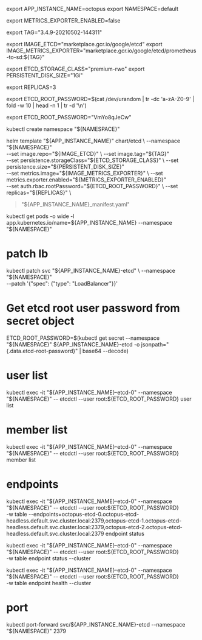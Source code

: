 


export APP_INSTANCE_NAME=octopus
export NAMESPACE=default

export METRICS_EXPORTER_ENABLED=false

export TAG="3.4.9-20210502-144311"

export IMAGE_ETCD="marketplace.gcr.io/google/etcd"
export IMAGE_METRICS_EXPORTER="marketplace.gcr.io/google/etcd/prometheus-to-sd:${TAG}"

export ETCD_STORAGE_CLASS="premium-rwo"
export PERSISTENT_DISK_SIZE="1Gi"

export REPLICAS=3

export ETCD_ROOT_PASSWORD=$(cat /dev/urandom | tr -dc 'a-zA-Z0-9' | fold -w 10 | head -n 1 | tr -d '\n')

export ETCD_ROOT_PASSWORD="VmYo8qJeCw"

kubectl create namespace "${NAMESPACE}"


helm template "${APP_INSTANCE_NAME}" chart/etcd \
  --namespace "${NAMESPACE}" \
  --set image.repo="${IMAGE_ETCD}" \
  --set image.tag="${TAG}" \
  --set persistence.storageClass="${ETCD_STORAGE_CLASS}" \
  --set persistence.size="${PERSISTENT_DISK_SIZE}" \
  --set metrics.image="${IMAGE_METRICS_EXPORTER}" \
  --set metrics.exporter.enabled="${METRICS_EXPORTER_ENABLED}" \
  --set auth.rbac.rootPassword="${ETCD_ROOT_PASSWORD}" \
  --set replicas="${REPLICAS}" \
  > "${APP_INSTANCE_NAME}_manifest.yaml"



kubectl get pods -o wide -l app.kubernetes.io/name=${APP_INSTANCE_NAME} --namespace "${NAMESPACE}"

# patch lb
kubectl patch svc "${APP_INSTANCE_NAME}-etcd" \
  --namespace "${NAMESPACE}" \
  --patch '{"spec": {"type": "LoadBalancer"}}'



# Get etcd root user password from secret object
ETCD_ROOT_PASSWORD=$(kubectl get secret --namespace "${NAMESPACE}" ${APP_INSTANCE_NAME}-etcd -o jsonpath="{.data.etcd-root-password}" | base64 --decode)
# user list
kubectl exec -it "${APP_INSTANCE_NAME}-etcd-0" --namespace "${NAMESPACE}" -- etcdctl --user root:${ETCD_ROOT_PASSWORD} user list

# member list
kubectl exec -it "${APP_INSTANCE_NAME}-etcd-0" --namespace "${NAMESPACE}" -- etcdctl --user root:${ETCD_ROOT_PASSWORD} member list

# endpoints
kubectl exec -it "${APP_INSTANCE_NAME}-etcd-0" --namespace "${NAMESPACE}" -- etcdctl --user root:${ETCD_ROOT_PASSWORD} \
    -w table --endpoints=octopus-etcd-0.octopus-etcd-headless.default.svc.cluster.local:2379,octopus-etcd-1.octopus-etcd-headless.default.svc.cluster.local:2379,octopus-etcd-2.octopus-etcd-headless.default.svc.cluster.local:2379 endpoint status

kubectl exec -it "${APP_INSTANCE_NAME}-etcd-0" --namespace "${NAMESPACE}" -- etcdctl --user root:${ETCD_ROOT_PASSWORD} \
    -w table endpoint status --cluster

kubectl exec -it "${APP_INSTANCE_NAME}-etcd-0" --namespace "${NAMESPACE}" -- etcdctl --user root:${ETCD_ROOT_PASSWORD} \
    -w table endpoint health --cluster


# port
kubectl port-forward svc/${APP_INSTANCE_NAME}-etcd --namespace "${NAMESPACE}" 2379
